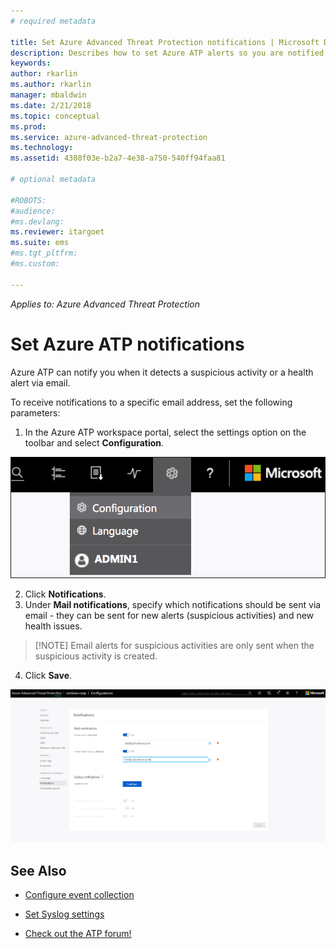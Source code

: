 ```yaml
---
# required metadata

title: Set Azure Advanced Threat Protection notifications | Microsoft Docs
description: Describes how to set Azure ATP alerts so you are notified when suspicious activities are detected.
keywords:
author: rkarlin
ms.author: rkarlin
manager: mbaldwin
ms.date: 2/21/2018
ms.topic: conceptual
ms.prod:
ms.service: azure-advanced-threat-protection
ms.technology:
ms.assetid: 4308f03e-b2a7-4e38-a750-540ff94faa81

# optional metadata

#ROBOTS:
#audience:
#ms.devlang:
ms.reviewer: itargoet
ms.suite: ems
#ms.tgt_pltfrm:
#ms.custom:

---
```


*Applies to: Azure Advanced Threat Protection*


# Set Azure ATP notifications

Azure ATP can notify you when it detects a suspicious activity or a health alert via email. 

To receive notifications to a specific email address, set the following parameters:


1. In the Azure ATP workspace portal, select the settings option on the toolbar and select **Configuration**.

 ![Azure ATP configuration settings icon](media/atp-config-menu.png)

2. Click **Notifications**.
3. Under **Mail notifications**, specify which notifications should be sent via email - they can be sent for new alerts (suspicious activities) and new health issues. 
 
 >	[!NOTE]
 > Email alerts for suspicious activities are only sent when the suspicious activity is created.
 
4. Click **Save**.

 ![Azure ATP notifications](media/atp-notifications.png)



## See Also

- [Configure event collection](configure-event-collection.md)

- [Set Syslog settings](setting-syslog.md)
- [Check out the ATP forum!](https://aka.ms/azureatpcommunity)
